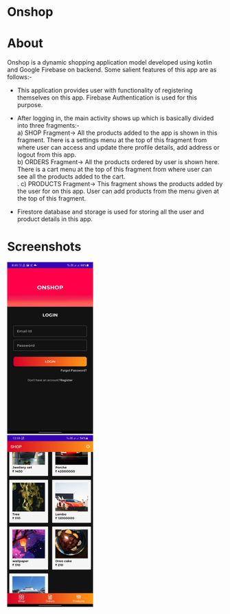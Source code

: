 # Onshop

# About 

Onshop is a dynamic shopping application model developed using kotlin and Google Firebase on backend. Some salient features of this app are as follows:-

* This application provides user with functionality of registering themselves on this app. Firebase Authentication is used for this purpose. 

* After logging in, the main activity shows up which is basically divided into three fragments:-<br/>
  a) SHOP Fragment-> All the products added to the app is shown in this fragment. There is a settings menu at the top of this fragment from where user can access and update there profile details, add address or logout from this app.<br/>
  b) ORDERS Fragment-> All the products ordered by user is shown here. There is a cart menu at the top of this fragment from where user can see all the products added to the cart.<br/>.
  c) PRODUCTS Fragment-> This fragment shows the products added by the user for on this app. User can add products from the menu given at the top of this fragment.<br/>
  
* Firestore database and storage is used for storing all the user and product details in this app.

# Screenshots

<pre>
<img src="https://github.com/SarthakKl/Onshop/blob/master/app/ss1.jpeg" width="200" height="400"/>
<img src="https://github.com/SarthakKl/Onshop/blob/master/app/ss2.jpeg" width="200" height="400"/>
</pre>
